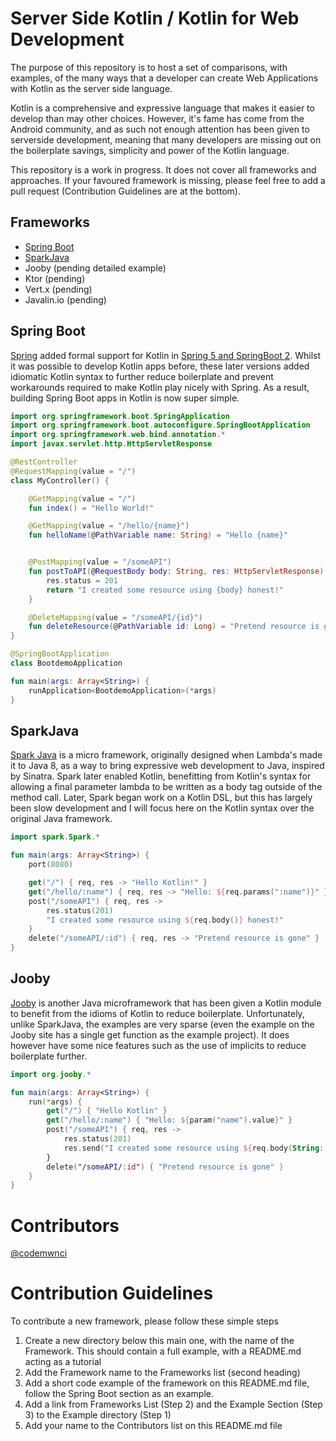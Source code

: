 # Server Side Kotlin / Kotlin for Web Development
The purpose of this repository is to host a set of comparisons, with examples, of the many ways that a developer can create Web Applications with Kotlin as the server side language. 

Kotlin is a comprehensive and expressive language that makes it easier to develop than may other choices. However, it's fame has come from the Android community, and as such not enough attention has been given to serverside development, meaning that many developers are missing out on the boilerplate savings, simplicity and power of the Kotlin language.

This repository is a work in progress. It does not cover all frameworks and approaches. If your favoured framework is missing, please feel free to add a pull request (Contribution Guidelines are at the bottom).

## Frameworks
- [Spring Boot](/SpringBoot/)
- [SparkJava](/SparkJava/)
- Jooby (pending detailed example)
- Ktor (pending)
- Vert.x (pending)
- Javalin.io (pending)


## Spring Boot
[Spring](https://spring.io/) added formal support for Kotlin in [Spring 5 and SpringBoot 2](https://docs.spring.io/spring-boot/docs/2.1.0.RELEASE/reference/htmlsingle/#boot-features-kotlin). Whilst it was possible to develop Kotlin apps before, these later versions added idiomatic Kotlin syntax to further reduce boilerplate and prevent workarounds required to make Kotlin play nicely with Spring. As a result, building Spring Boot apps in Kotlin is now super simple.


```kotlin
import org.springframework.boot.SpringApplication
import org.springframework.boot.autoconfigure.SpringBootApplication
import org.springframework.web.bind.annotation.*
import javax.servlet.http.HttpServletResponse

@RestController
@RequestMapping(value = "/")
class MyController() {

    @GetMapping(value = "/")
    fun index() = "Hello World!"

    @GetMapping(value = "/hello/{name}")
    fun helloName(@PathVariable name: String) = "Hello {name}"


    @PostMapping(value = "/someAPI")
    fun postToAPI(@RequestBody body: String, res: HttpServletResponse): String {
        res.status = 201
        return "I created some resource using {body} honest!"
    }

    @DeleteMapping(value = "/someAPI/{id}")
    fun deleteResource(@PathVariable id: Long) = "Pretend resource is gone"
}

@SpringBootApplication
class BootdemoApplication

fun main(args: Array<String>) {
    runApplication<BootdemoApplication>(*args)    
}
```   

## SparkJava
[Spark Java](http://sparkjava.com/) is a micro framework, originally designed when Lambda's made it to Java 8, as a way to bring expressive web development to Java, inspired by Sinatra. Spark later enabled Kotlin, benefitting from Kotlin's syntax for allowing a final parameter lambda to be written as a body tag outside of the method call. Later, Spark began work on a Kotlin DSL, but this has largely been slow development and I will focus here on the Kotlin syntax over the original Java framework.

```kotlin
import spark.Spark.*

fun main(args: Array<String>) {
    port(8080)

    get("/") { req, res -> "Hello Kotlin!" }
    get("/hello/:name") { req, res -> "Hello: ${req.params(":name")}" }
    post("/someAPI") { req, res -> 
        res.status(201)
        "I created some resource using ${req.body()} honest!" 
    }
    delete("/someAPI/:id") { req, res -> "Pretend resource is gone" }
}
```


## Jooby
[Jooby](https://jooby.org/) is another Java microframework that has been given a Kotlin module to benefit from the idioms of Kotlin to reduce boilerplate. Unfortunately, unlike SparkJava, the examples are very sparse (even the example on the Jooby site has a single get function as the example project). It does however have some nice features such as the use of implicits to reduce boilerplate further. 


```kotlin
import org.jooby.*

fun main(args: Array<String>) {
    run(*args) {
        get("/") { "Hello Kotlin" }
        get("/hello/:name") { "Hello: ${param("name").value}" }
        post("/someAPI") { req, res ->
            res.status(201)
            res.send("I created some resource using ${req.body(String::class.java)} honest!")
        }
        delete("/someAPI/:id") { "Pretend resource is gone" }
    }
}
```
    
    
# Contributors
[@codemwnci](https://github.com/codemwnci)


# Contribution Guidelines
To contribute a new framework, please follow these simple steps
1. Create a new directory below this main one, with the name of the Framework. This should contain a full example, with a README.md acting as a tutorial
1. Add the Framework name to the Frameworks list (second heading)
1. Add a short code example of the framework on this README.md file, follow the Spring Boot section as an example. 
1. Add a link from Frameworks List (Step 2) and the Example Section (Step 3) to the Example directory (Step 1)
1. Add your name to the Contributors list on this README.md file

